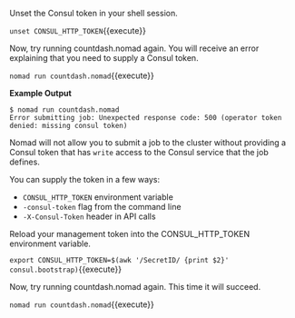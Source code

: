 <style type="text/css">
.lang-screenshot { -webkit-touch-callout: none; -webkit-user-select: none; -khtml-user-select: none; -moz-user-select: none; -ms-user-select: none; user-select: none; }
</style>

Unset the Consul token in your shell session.

`unset CONSUL_HTTP_TOKEN`{{execute}}

Now, try running countdash.nomad again. You will receive an error explaining
that you need to supply a Consul token.

`nomad run countdash.nomad`{{execute}}

**Example Output**

```screenshot
$ nomad run countdash.nomad
Error submitting job: Unexpected response code: 500 (operator token denied: missing consul token)
```

Nomad will not allow you to submit a job to the cluster without providing a
Consul token that has `write` access to the Consul service that the job defines.

You can supply the token in a few ways:

- `CONSUL_HTTP_TOKEN` environment variable
- `-consul-token` flag from the command line
- `-X-Consul-Token` header in API calls

Reload your management token into the CONSUL_HTTP_TOKEN environment variable.

`export CONSUL_HTTP_TOKEN=$(awk '/SecretID/ {print $2}' consul.bootstrap)`{{execute}}

Now, try running countdash.nomad again. This time it will succeed.

`nomad run countdash.nomad`{{execute}}
